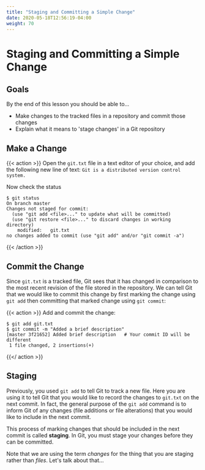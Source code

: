 ```yaml
---
title: "Staging and Committing a Simple Change"
date: 2020-05-18T12:56:19-04:00
weight: 70
---
```


# Staging and Committing a Simple Change

## Goals

By the end of this lesson you should be able to...

- Make changes to the tracked files in a repository and commit those changes
- Explain what it means to 'stage changes' in a Git repository

## Make a Change

{{< action >}}
Open the `git.txt` file in a text editor of your choice, and add the following new line of text: `Git is a distributed version control system.`

Now check the status

```text
$ git status
On branch master
Changes not staged for commit:
  (use "git add <file>..." to update what will be committed)
  (use "git restore <file>..." to discard changes in working directory)
	modified:   git.txt
no changes added to commit (use "git add" and/or "git commit -a")
```
{{< /action >}}

## Commit the Change

Since `git.txt` is a tracked file, Git sees that it has changed in comparison to the most recent revision of the file stored in the repository.  We can tell Git that we would like to commit this change by first marking the change using `git add` then committing that marked change using `git commit`:

{{< action >}}
Add and commit the change: 

```text
$ git add git.txt
$ git commit -m "Added a brief description"
[master 3f21652] Added brief description   # Your commit ID will be different
 1 file changed, 2 insertions(+)
```
{{</ action >}}

## Staging

Previously, you used `git add` to tell Git to track a new file.  Here you are using it to tell Git that you would like to record the changes to `git.txt` on the next commit.  In fact, the general purpose of the `git add` command is to inform Git of any changes (file additions or file alterations) that you would like to include in the next commit.

This process of marking changes that should be included in the next commit is called **staging**.  In Git, you must stage your changes before they can be committed.

Note that we are using the term *changes* for the thing that you are staging rather than *files*.  Let's talk about that...